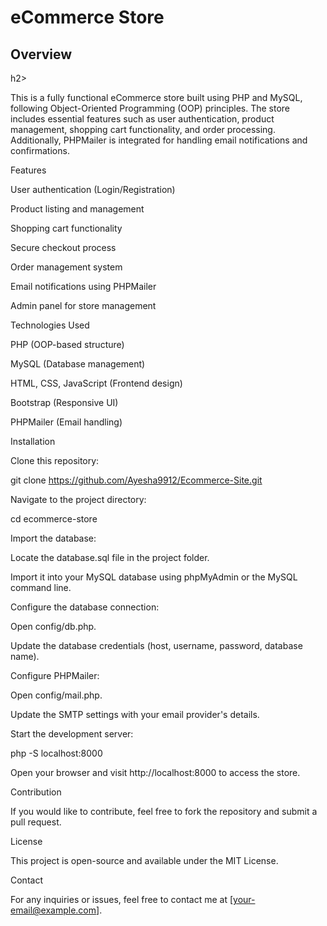 <h1>eCommerce Store</h1>

<h2>Overview</h2>h2>

This is a fully functional eCommerce store built using PHP and MySQL, following Object-Oriented Programming (OOP) principles. The store includes essential features such as user authentication, product management, shopping cart functionality, and order processing. Additionally, PHPMailer is integrated for handling email notifications and confirmations.

Features

User authentication (Login/Registration)

Product listing and management

Shopping cart functionality

Secure checkout process

Order management system

Email notifications using PHPMailer

Admin panel for store management

Technologies Used

PHP (OOP-based structure)

MySQL (Database management)

HTML, CSS, JavaScript (Frontend design)

Bootstrap (Responsive UI)

PHPMailer (Email handling)

Installation

Clone this repository:

git clone https://github.com/Ayesha9912/Ecommerce-Site.git

Navigate to the project directory:

cd ecommerce-store

Import the database:

Locate the database.sql file in the project folder.

Import it into your MySQL database using phpMyAdmin or the MySQL command line.

Configure the database connection:

Open config/db.php.

Update the database credentials (host, username, password, database name).

Configure PHPMailer:

Open config/mail.php.

Update the SMTP settings with your email provider's details.

Start the development server:

php -S localhost:8000

Open your browser and visit http://localhost:8000 to access the store.

Contribution

If you would like to contribute, feel free to fork the repository and submit a pull request.

License

This project is open-source and available under the MIT License.

Contact

For any inquiries or issues, feel free to contact me at [your-email@example.com].

